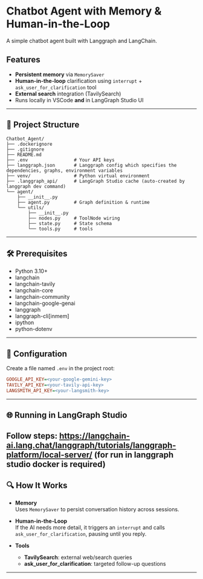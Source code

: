 # Chatbot Agent with Memory & Human-in-the-Loop

A simple chatbot agent built with Langgraph and LangChain.

## Features
- **Persistent memory** via `MemorySaver`
- **Human-in-the-loop** clarification using `interrupt` + `ask_user_for_clarification` tool
- **External search** integration (TavilySearch)
- Runs locally in VSCode **and** in LangGraph Studio UI

---

## 📁 Project Structure

```
Chatbot_Agent/
├── .dockerignore
├── .gitignore
├── README.md
├── .env                 # Your API keys 
├── langgraph.json       # Langgraph config which specifies the dependencies, graphs, environment variables
├── venv/                # Python virtual environment
├── .langgraph_api/      # LangGraph Studio cache (auto-created by langgraph dev command)
└── agent/
    ├── __init__.py
    ├── agent.py         # Graph definition & runtime
    └── utils/
        ├── __init__.py
        ├── nodes.py     # ToolNode wiring
        ├── state.py     # State schema
        └── tools.py     # tools
```

---

## 🛠️ Prerequisites

- Python 3.10+
- langchain
- langchain-tavily
- langchain-core
- langchain-community
- langchain-google-genai
- langgraph
- langgraph-cli[inmem]
- ipython
- python-dotenv

---


## 🔧 Configuration

Create a file named `.env` in the project root:

```ini
GOOGLE_API_KEY=<your-google-gemini-key>
TAVILY_API_KEY=<your-tavily-api-key>
LANGSMITH_API_KEY=<your-langsmith-key>
```

---

## 🌐 Running in LangGraph Studio

Follow steps: https://langchain-ai.lang.chat/langgraph/tutorials/langgraph-platform/local-server/
(for run in langgraph studio docker is required)
---

## 🔍 How It Works

- **Memory**  
  Uses `MemorySaver` to persist conversation history across sessions.

- **Human-in-the-Loop**  
  If the AI needs more detail, it triggers an `interrupt` and calls `ask_user_for_clarification`, pausing until you reply.

- **Tools**  
  - **TavilySearch**: external web/search queries  
  - **ask_user_for_clarification**: targeted follow-up questions  

---

